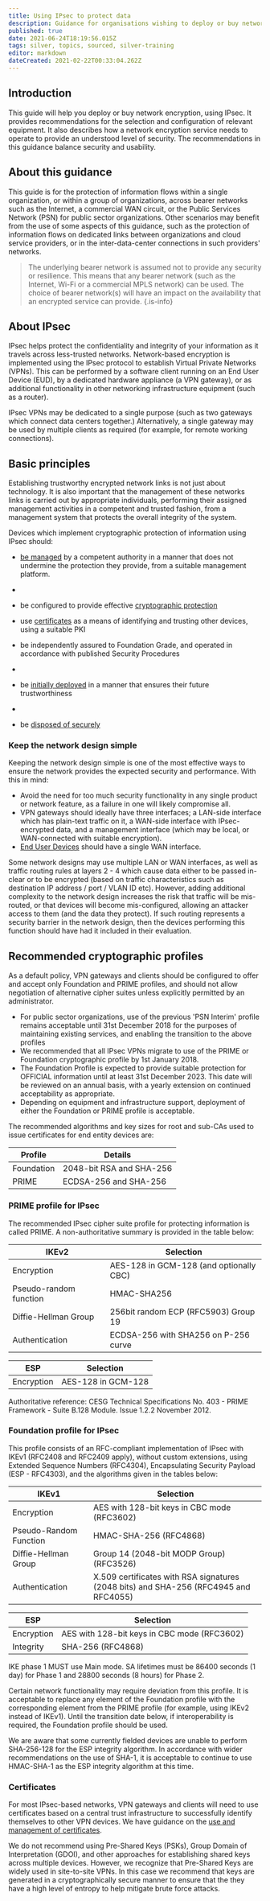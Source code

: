 ```yaml
---
title: Using IPsec to protect data
description: Guidance for organisations wishing to deploy or buy network encryption, using IPsec.
published: true
date: 2021-06-24T18:19:56.015Z
tags: silver, topics, sourced, silver-training
editor: markdown
dateCreated: 2021-02-22T00:33:04.262Z
---
```


## Introduction

This guide will help you deploy or buy network encryption, using IPsec. It provides recommendations for the selection and configuration of relevant equipment. It also describes how a network encryption service needs to operate to provide an understood level of security. The recommendations in this guidance balance security and usability. 


## About this guidance

This guide is for the protection of information flows within a single organization, or within a group of organizations, across bearer networks such as the Internet, a commercial WAN circuit, or the Public Services Network (PSN) for public sector organizations. Other scenarios may benefit from the use of some aspects of this guidance, such as the protection of information flows on dedicated links between organizations and cloud service providers, or in the inter-data-center connections in such providers' networks.


> The underlying bearer network is assumed not to provide any security or resilience. This means that any bearer network (such as the Internet, Wi-Fi or a commercial MPLS network) can be used. The choice of bearer network(s) will have an impact on the availability that an encrypted service can provide.
{.is-info}




## About IPsec

IPsec helps protect the confidentiality and integrity of your information as it travels across less-trusted networks. Network-based encryption is implemented using the IPsec protocol to establish Virtual Private Networks (VPNs). This can be performed by a software client running on an End User Device (EUD), by a dedicated hardware appliance (a VPN gateway), or as additional functionality in other networking infrastructure equipment (such as a router).

IPsec VPNs may be dedicated to a single purpose (such as two gateways which connect data centers together.) Alternatively, a single gateway may be used by multiple clients as required (for example, for remote working connections).



## Basic principles

Establishing trustworthy encrypted network links is not just about technology. It is also important that the management of these networks links is carried out by appropriate individuals, performing their assigned management activities in a competent and trusted fashion, from a management system that protects the overall integrity of the system. 

Devices which implement cryptographic protection of information using IPsec should:

- [be managed](/guidance/acquiring-managing-and-disposing-network-devices) [](https://cesgdet.atlassian.net/wiki/display/CES/OBSOLETE+-+Managing+Network+Devices) by a competent authority in a manner that does not undermine the protection they provide, from a suitable management platform.
- 
- be configured to provide effective [cryptographic protection](/guidance/using-ipsec-protect-data#crypt)

-   use [certificates](/guidance/provisioning-and-securing-security-certificates) as a means of identifying and trusting other devices, using a suitable PKI

- be independently assured to Foundation Grade, and operated in accordance with published Security Procedures
- 
- be [initially deployed](/guidance/acquiring-managing-and-disposing-network-devices) in a manner that ensures their future trustworthiness
- 
- be [disposed of securely](/guidance/secure-sanitization-storage-media)

### **Keep the network design simple**

Keeping the network design simple is one of the most effective ways to ensure the network provides the expected security and performance. With this in mind:

- Avoid the need for too much security functionality in any single product or network feature, as a failure in one will likely compromise all.
- VPN gateways should ideally have three interfaces; a LAN-side interface which has plain-text traffic on it, a WAN-side interface with IPsec-encrypted data, and a management interface (which may be local, or WAN-connected with suitable encryption).
- [End User Devices](/guidance/end-user-devices-security-guidance-introduction-0) should have a single WAN interface.

Some network designs may use multiple LAN or WAN interfaces, as well as traffic routing rules at layers 2 - 4 which cause data either to be passed in-clear or to be encrypted (based on traffic characteristics such as destination IP address / port / VLAN ID etc). However, adding additional complexity to the network design increases the risk that traffic will be mis-routed, or that devices will become mis-configured, allowing an attacker access to them (and the data they protect). If such routing represents a security barrier in the network design, then the devices performing this function should have had it included in their evaluation.



## Recommended cryptographic profiles

As a default policy, VPN gateways and clients should be configured to offer and accept only Foundation and PRIME profiles, and should not allow negotiation of alternative cipher suites unless explicitly permitted by an administrator.

-   For public sector organizations, use of the previous 'PSN Interim' profile remains acceptable until 31st December 2018 for the purposes of maintaining existing services, and enabling the transition to the above profiles
-   We recommended that all IPsec VPNs migrate to use of the PRIME or Foundation cryptographic profile by 1st January 2018.
-   The Foundation Profile is expected to provide suitable protection for OFFICIAL information until at least 31st December 2023. This date will be reviewed on an annual basis, with a yearly extension on continued acceptability as appropriate.
-   Depending on equipment and infrastructure support, deployment of either the Foundation or PRIME profile is acceptable.

The recommended algorithms and key sizes for root and sub-CAs used to issue certificates for end entity devices are:

| **Profile** | **Details** |
| ---- | ---- |
| Foundation | 2048-bit RSA and SHA-256 |
| PRIME | ECDSA-256 and SHA-256 |


### **PRIME profile for IPsec**

The recommended IPsec cipher suite profile for protecting information is called PRIME. A non-authoritative summary is provided in the table below:


| **IKEv2** | **Selection** |
| ---- | ---- |
| Encryption | AES-128 in GCM-128 (and optionally CBC) |
| Pseudo-random function | HMAC-SHA256 |
| Diffie-Hellman Group | 256bit random ECP (RFC5903) Group 19 |
| Authentication | ECDSA-256 with SHA256 on P-256 curve |


| **ESP** | **Selection** |
| ---- | ---- |
| Encryption | AES-128 in GCM-128 |

Authoritative reference: CESG Technical Specifications No. 403 - PRIME Framework - Suite B.128 Module. Issue 1.2.2 November 2012.

### **Foundation profile for IPsec**

This profile consists of an RFC-compliant implementation of IPsec with IKEv1 (RFC2408 and RFC2409 apply), without custom extensions, using Extended Sequence Numbers (RFC4304), Encapsulating Security Payload (ESP - RFC4303), and the algorithms given in the tables below:


| **IKEv1** | **Selection** |
| ---- | ---- |
| Encryption | AES with 128-bit keys in CBC mode (RFC3602) |
| Pseudo-Random Function | HMAC-SHA-256 (RFC4868) |
| Diffie-Hellman Group | Group 14 (2048-bit MODP Group) (RFC3526) |
| Authentication | X.509 certificates with RSA signatures (2048 bits) and SHA-256 (RFC4945 and RFC4055) |


| **ESP** | **Selection** |
| ---- | ---- |
| Encryption | AES with 128-bit keys in CBC mode (RFC3602) |
| Integrity | SHA-256 (RFC4868) |

IKE phase 1 MUST use Main mode. SA lifetimes must be 86400 seconds (1 day) for Phase 1 and 28800 seconds (8 hours) for Phase 2.

Certain network functionality may require deviation from this profile. It is acceptable to replace any element of the Foundation profile with the corresponding element from the PRIME profile (for example, using IKEv2 instead of IKEv1). Until the transition date below, if interoperability is required, the Foundation profile should be used.

We are aware that some currently fielded devices are unable to perform SHA-256-128 for the ESP integrity algorithm. In accordance with wider recommendations on the use of SHA-1, it is acceptable to continue to use HMAC-SHA-1 as the ESP integrity algorithm at this time.

### **Certificates**

For most IPsec-based networks, VPN gateways and clients will need to use certificates based on a central trust infrastructure to successfully identify themselves to other VPN devices. We have guidance on the [use and management of certificates](/guidance/provisioning-and-securing-security-certificates).

We do not recommend using Pre-Shared Keys (PSKs), Group Domain of Interpretation (GDOI), and other approaches for establishing shared keys across multiple devices. However, we recognize that Pre-Shared Keys are widely used in site-to-site VPNs. In this case we recommend that keys are generated in a cryptographically secure manner to ensure that the they have a high level of entropy to help mitigate brute force attacks.